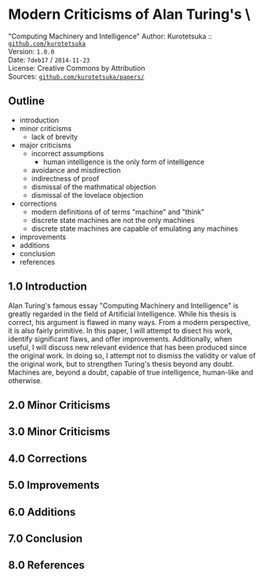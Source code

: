 # Modern Criticisms of Alan Turing's \
  "Computing Machinery and Intelligence"
Author: Kurotetsuka :: [`github.com/kurotetsuka`](https://github.com/kurotetsuka)  
Version: `1.0.0`  
Date: `7deb17` / `2014-11-23`  
License: Creative Commons by Attribution  
Sources: [`github.com/kurotetsuka/papers/`](https://github.com/kurotetsuka/papers/blob/master/src/turing_criticism.md)  

## Outline
 - introduction
 - minor criticisms
	 - lack of brevity
 - major criticisms
	 - incorrect assumptions
		 - human intelligence is the only form of intelligence
	 - avoidance and misdirection
	 - indirectness of proof
	 - dismissal of the mathmatical objection
	 - dismissal of the lovelace objection
 - corrections
	 - modern definitions of of terms "machine" and "think"
	 - discrete state machines are not the only machines
	 - discrete state machines are capable of emulating any machines
 - improvements
 - additions
 - conclusion
 - references


## 1.0 Introduction
Alan Turing's famous essay "Computing Machinery and Intelligence" is greatly regarded in the field of Artificial Intelligence. While his thesis is correct, his argument is flawed in many ways. From a modern perspective, it is also fairly primitive. In this paper, I will attempt to disect his work, identify significant flaws, and offer improvements. Additionally, when useful, I will discuss new relevant evidence that has been produced since the original work. In doing so, I attempt not to dismiss the validity or value of the original work, but to strengthen Turing's thesis beyond any doubt. Machines are, beyond a doubt, capable of true intelligence, human-like and otherwise.

## 2.0 Minor Criticisms


## 3.0 Minor Criticisms

## 4.0 Corrections

## 5.0 Improvements

## 6.0 Additions

## 7.0 Conclusion

## 8.0 References
